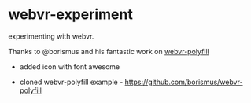 # webvr-experiment
experimenting with webvr. 

Thanks to 
@borismus and his fantastic work on
[webvr-polyfill](https://github.com/borismus/webvr-polyfill)

- added icon with font awesome

- cloned webvr-polyfill example - https://github.com/borismus/webvr-polyfill
